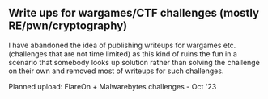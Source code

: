 ## Write ups for wargames/CTF challenges (mostly RE/pwn/cryptography)

I have abandoned the idea of publishing writeups for wargames etc. (challenges that are not time limited) as this kind of ruins the fun in a scenario that somebody looks up solution rather than solving the challenge on their own and removed most of writeups for such challenges.

Planned upload: FlareOn + Malwarebytes challenges - Oct '23
